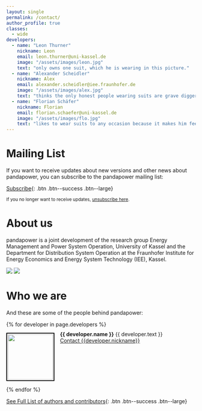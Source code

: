 ```yaml
---
layout: single
permalink: /contact/
author_profile: true
classes:
  - wide
developers:
  - name: "Leon Thurner"
    nickname: Leon
    email: leon.thurner@uni-kassel.de
    image: "/assets/images/leon.jpg"
    text: "only owns one suit, which he is wearing in this picture."
  - name: "Alexander Scheidler"
    nickname: Alex
    email: alexander.scheidler@iee.fraunhofer.de
    image: "/assets/images/alex.jpg"
    text: "thinks the only honest people wearing suits are grave diggers. Prefers red t-shirts."
  - name: "Florian Schäfer"
    nickname: Florian
    email: florian.schaefer@uni-kassel.de
    image: "/assets/images/flo.jpg"
    text: "likes to wear suits to any occasion because it makes him feel fancy."
---
```

<p></p>

# Mailing List <a name="list"></a>
If you want to receive updates about new versions and other news about pandapower, you can subscribe to the pandapower mailing list:

[Subscribe](mailto:sympa@fraunhofer.de?subject=subscribe%20pandapower){: .btn .btn--success .btn--large}

<small>If you no longer want to receive updates, <a href="mailto:sympa@fraunhofer.de?subject=unsubscribe%20pandapower">unsubscribe here</a>.</small>

# About us

pandapower is a joint development of the research group Energy Management and Power System Operation, University of Kassel and the Department for Distribution System Operation at the Fraunhofer Institute for Energy Economics and Energy System Technology (IEE), Kassel.

[<img src="https://www.uni-kassel.de/eecs/fileadmin/datas/fb16/Fachgebiete/energiemanagement/e2n.png">](https://www.uni-kassel.de/eecs/en/fachgebiete/e2n/home.html)
[<img src="https://www.uni-kassel.de/eecs/fileadmin/datas/fb16/Fachgebiete/energiemanagement/iee.png">](https://www.iee.fraunhofer.de/en.html)
 

# Who we are

And these are some of the people behind pandapower:

<div class="authors">
  {% for developer in page.developers %}
    <p>
    <img style="padding:2px 2px 2px 2px; border:2px solid black; margin-right: 15px" src="{{ developer.image | relative_url }}" width="120" align="left"/> 
    <span style="margin-top: -5px; display:inline-block; max-width:500px;">
        <b>{{ developer.name }}</b> {{ developer.text }} <br>
        <a href="mailto:{{developer.email}}">Contact {{developer.nickname}}</a> 
    </span>
    <BR CLEAR="left"/> 
    </p>
  {% endfor %}
</div>

[See Full List of authors and contributors](http://pandapower.readthedocs.io/en/stable/about/authors.html){: .btn .btn--success .btn--large}


